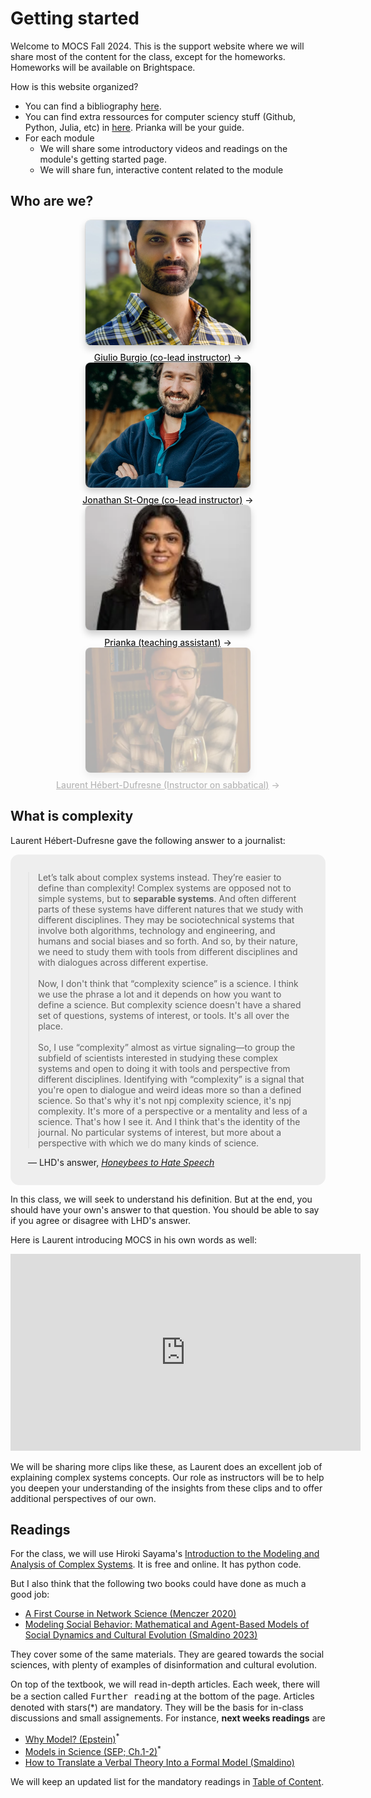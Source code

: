 # Getting started

Welcome to MOCS Fall 2024. This is the support website where we will share most of the content for the class, except for the homeworks. Homeworks will be available on Brightspace.

How is this website organized?

- You can find a bibliography [here](./refs). 
- You can find extra ressources for computer sciency stuff (Github, Python, Julia, etc) in [here](./extra-ressources). Prianka will be your guide.
- For each module
    - We will share some introductory videos and readings on the module's getting started page.
    - We will share fun, interactive content related to the module

## Who are we?

<div class="gallery grid grid-cols-4" style="grid-auto-rows;">
    <a href="htttps://socks.w3.uvm.edu/socks/node/38?rnd=0.1937717982807522#giulioburgio" target="_blank">
        <picture>
            <source srcset="./assets/Giulio.webp" media="(prefers-color-scheme: dark)">
            <img src="./assets/Giulio.webp">
        </picture>
        <div class="small arrow">Giulio Burgio (co-lead instructor)</div>
    </a>
    <a href="https://jstonge.vercel.app/" target="_blank">
        <picture>
            <source srcset="./assets/jso.webp" media="(prefers-color-scheme: dark)">
            <img src="./assets/jso.webp">
        </picture>
        <div class="small arrow">Jonathan St-Onge (co-lead instructor)</div>
    </a>
    <a href="https://www.linkedin.com/in/prianka-bhattacharjee-bb7a69109/" target="_blank">
        <picture>
            <source srcset="./assets/prianka.webp" media="(prefers-color-scheme: dark)">
            <img src="./assets/prianka.webp">
        </picture>
        <div class="small arrow">Prianka (teaching assistant)</div>
    </a>
    <a href="https://www.linkedin.com/in/prianka-bhattacharjee-bb7a69109/" target="_blank">
        <picture>
            <source srcset="./assets/lhd.webp" media="(prefers-color-scheme: dark)">
            <img style="opacity: 0.3;" src="./assets/lhd.webp">
        </picture>
        <div style="opacity: 0.3;" class="small arrow">Laurent Hébert-Dufresne (Instructor on sabbatical)</div>
    </a>
</div>

## What is complexity

Laurent Hébert-Dufresne gave the following answer to a journalist:

<figure class="quote">
  <blockquote>
    Let’s talk about complex systems instead. They’re easier to define than complexity! Complex systems are opposed not to simple systems, but to <strong>separable systems</strong>. And often different parts of these systems have different natures that we study with different disciplines. They may be sociotechnical systems that involve both algorithms, technology and engineering, and humans and social biases and so forth. And so, by their nature, we need to study them with tools from different disciplines and with dialogues across different expertise.
    <br><br>
    Now, I don't think that “complexity science” is a science. I think we use the phrase a lot and it depends on how you want to define a science. But complexity science doesn't have a shared set of questions, systems of interest, or tools. It's all over the place.
    <br><br>
    So, I use “complexity” almost as virtue signaling—to group the subfield of scientists interested in studying these complex systems and open to doing it with tools and perspective from different disciplines. Identifying with “complexity” is a signal that you're open to dialogue and weird ideas more so than a defined science. So that's why it's not npj complexity science, it's npj complexity. It's more of a perspective or a mentality and less of a science. That's how I see it. And I think that's the identity of the journal. No particular systems of interest, but more about a perspective with which we do many kinds of science.
  </blockquote>
  <figcaption>
    &mdash; LHD's answer, <cite><a href="https://www.uvm.edu/news/story/honeybees-hate-speech">Honeybees to Hate Speech</a></cite>  </figcaption>
</figure>

In this class, we will seek to understand his definition. But at the end, you should have your own's answer to that question. You should be able to say if you agree or disagree with LHD's answer.

Here is Laurent introducing MOCS in his own words as well:

<iframe src="https://streaming.uvm.edu/embed/49955/" width="560" height="315" frameborder="0" allowfullscreen></iframe>

We will be sharing more clips like these, as Laurent does an excellent job of explaining complex systems concepts. Our role as instructors will be to help you deepen your understanding of the insights from these clips and to offer additional perspectives of our own.

## Readings

For the class, we will use Hiroki Sayama's [Introduction to the Modeling and Analysis of Complex Systems](https://math.libretexts.org/Bookshelves/Scientific_Computing_Simulations_and_Modeling/Introduction_to_the_Modeling_and_Analysis_of_Complex_Systems_(Sayama)). It is free and online. It has python code. 

But I also think that the following two books could have done as much a good job:
    
- [A First Course in Network Science (Menczer 2020)](https://www.cambridge.org/highereducation/books/first-course-in-network-science/EE22722F27519D8BB1443C7225C57BAF#overview)
- [ Modeling Social Behavior: Mathematical and Agent-Based Models of Social Dynamics and Cultural Evolution (Smaldino 2023)](https://press.princeton.edu/books/paperback/9780691224145/modeling-social-behavior?srsltid=AfmBOorePduR0U08FlRogK-f7wGabiko62RAu8iX6knapk_xWLGUw9jE)

They cover some of the same materials. They are geared towards the social sciences, with plenty of examples of disinformation and cultural evolution.

On top of the textbook, we will read in-depth articles. Each week, there will be a section called <big>`Further reading`</big> at the bottom of the page. Articles denoted with stars(*) are mandatory. They will be the basis for in-class discussions and small assignements. For instance, **next weeks readings** are

 - [Why Model? (Epstein)](https://www.cs.unm.edu/~joel/cs4all/WhyModel.pdf)<sup>*</sup>
 - [Models in Science (SEP; Ch.1-2)](https://plato.stanford.edu/entries/models-science/)<sup>*</sup>
 - [How to Translate a Verbal Theory Into a Formal Model (Smaldino)](https://www2.psych.ubc.ca/~schaller/528Readings/Smaldino2020.pdf)

We will keep an updated list for the mandatory readings in [Table of Content](./toc).

<!-- ## About ChatGPT

What is fun about ChatGPT is that it gives likable answers that seem right but are often wrong in nuanced ways. As part of becoming modelers, you will learn to recognize those mistakes.  -->

<style>

    .quote {
        margin: 0;
        background: #eee;
        padding: 1em;
        border-radius: 1em;
        }
        .quote figcaption,
        .quote blockquote {
        margin: 1em;
    }

    /* Gallery */

    .gallery {
        max-width: calc(870px + 2rem);
    }

    .gallery a {
        display: flex;
        flex-direction: column;
        align-items: center;
        gap: 0.5rem;
    }

    .gallery img {
    width: 100%; /* Ensures the image takes up the full width of the container */
    height: 200px; /* Sets a fixed height for all images */
    object-fit: cover; /* Maintains aspect ratio while ensuring the image covers the entire area */
    border-radius: 8px;
    box-shadow: 0 0 0 0.75px rgba(128, 128, 128, 0.2), 0 6px 12px 0 rgba(0, 0, 0, 0.2);
    aspect-ratio: 2500 / 1900; /* Can be removed if you're using fixed dimensions */
}

@media (prefers-color-scheme: dark) {
    .gallery img {
        box-shadow: 0 0 0 0.75px rgba(128, 128, 128, 0.2), 0 6px 12px 0 rgba(0, 0, 0, 0.4);
    }
}

    .gallery a:not(:hover, :focus) {
        color: var(--theme-foreground-muted);
    }

    .gallery a:hover img,
    .gallery a:focus img {
        box-shadow: 0 0 0 0.75px var(--theme-foreground-focus), 0 6px 12px 0 rgba(0, 0, 0, 0.2);
    }

    .gallery figcaption {
        font-size: 12px;
        color: inherit;
    }

    .arrow {
        font-weight: 500;
    }

    .arrow::after {
        content: "→";
        display: inline-block;
        margin-left: 0.25rem;
    }

</style>